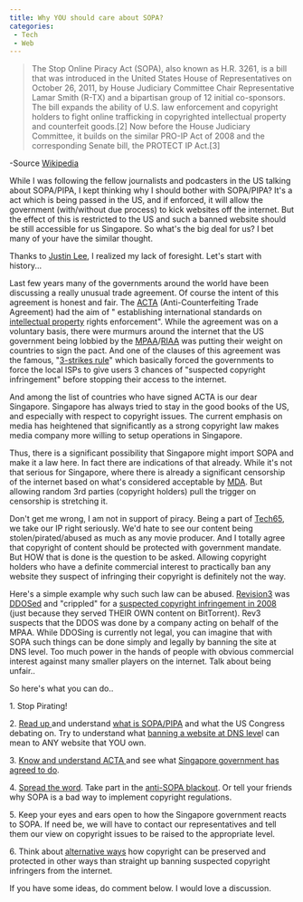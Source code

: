 ```yaml
---
title: Why YOU should care about SOPA?
categories: 
 - Tech
 - Web
---
```


> The Stop Online Piracy Act (SOPA), also known as H.R. 3261, is a bill that was introduced in the United States House of Representatives on October 26, 2011, by House Judiciary Committee Chair Representative Lamar Smith (R-TX) and a bipartisan group of 12 initial co-sponsors. The bill expands the ability of U.S. law enforcement and copyright holders to fight online trafficking in copyrighted intellectual property and counterfeit goods.\[2\] Now before the House Judiciary Committee, it builds on the similar PRO-IP Act of 2008 and the corresponding Senate bill, the PROTECT IP Act.\[3\]
> 
> 

-Source [Wikipedia][0]

While I was following the fellow journalists and podcasters in the US talking about SOPA/PIPA, I kept thinking why I should bother with SOPA/PIPA? It's a act which is being passed in the US, and if enforced, it will allow the government (with/without due process) to kick websites off the internet. But the effect of this is restricted to the US and such a banned website should be still accessible for us Singapore. So what's the big deal for us? I bet many of your have the similar thought.

Thanks to [Justin Lee][1], I realized my lack of foresight. Let's start with history...

Last few years many of the governments around the world have been discussing a really unusual trade agreement. Of course the intent of this agreement is honest and fair. The [ACTA][2] (Anti-Counterfeiting Trade Agreement) had the aim of " establishing international standards on [intellectual property][3] rights enforcement".  While the agreement was on a voluntary basis, there were murmurs around the internet that the US government being lobbied by the [MPAA][4]/[RIAA][5] was putting their weight on countries to sign the pact. And one of the clauses of this agreement was the famous, "[3-strikes rule][6]" which basically forced the governments to force the local ISPs to give users 3 chances of "suspected copyright infringement" before stopping their access to the internet.

And among the list of countries who have signed ACTA is our dear Singapore. Singapore has always tried to stay in the good books of the US, and especially with respect to copyright issues. The current emphasis on media has heightened that significantly as a strong copyright law makes media company more willing to setup operations in Singapore.

Thus, there is a significant possibility that Singapore might import SOPA and make it a law here. In fact there are indications of that already. While it's not that serious for Singapore, where there is already a significant censorship of the internet based on what's considered acceptable by [MDA][7]. But allowing random 3rd parties (copyright holders) pull the trigger on censorship is stretching it.

Don't get me wrong, I am not in support of piracy. Being a part of [Tech65][8], we take our IP right seriously. We'd hate to see our content being stolen/pirated/abused as much as any movie producer. And I totally agree that copyright of content should be protected with government mandate. But HOW that is done is the question to be asked. Allowing copyright holders who have a definite commercial interest to practically ban any website they suspect of infringing their copyright is definitely not the way.

Here's a simple example why such such law can be abused. [Revision3][9] was [DDOSed][10] and "crippled" for a [suspected copyright infringement in 2008][11] (just because they served THEIR OWN content on BitTorrent). Rev3 suspects that the DDOS was done by a company acting on behalf of the MPAA. While DDOSing is currently not legal, you can imagine that with SOPA such things can be done simply and legally by banning the site at DNS level. Too much power in the hands of people with obvious commercial interest against many smaller players on the internet. Talk about being unfair..

So here's what you can do..

1\. Stop Pirating!

2\. [Read up ][12]and understand [what is SOPA/PIPA][13] and what the US Congress debating on. Try to understand what [banning a website at DNS leve][14]l can mean to ANY website that YOU own.

3\. [Know and understand ACTA ][15]and see what [Singapore government has agreed to do][16].

4\. [Spread the word][17]. Take part in the [anti-SOPA blackout][18]. Or tell your friends why SOPA is a bad way to implement copyright regulations.

5\. Keep your eyes and ears open to how the Singapore government reacts to SOPA. If need be, we will have to contact our representatives and tell them our view on copyright issues to be raised to the appropriate level.

6\. Think about [alternative ways][19] how copyright can be preserved and protected in other ways than straight up banning suspected copyright infringers from the internet.

If you have some ideas, do comment below. I would love a discussion.


[0]: http://en.wikipedia.org/wiki/SOPA
[1]: http://justinlee.sg
[2]: http://en.wikipedia.org/wiki/Anti-Counterfeiting_Trade_Agreement
[3]: http://en.wikipedia.org/wiki/Intellectual_property "Intellectual property"
[4]: http://en.wikipedia.org/wiki/Mpaa
[5]: http://en.wikipedia.org/wiki/Riaa
[6]: https://www.eff.org/deeplinks/2009/11/leaked-acta-internet-provisions-three-strikes-and-
[7]: http://www.mda.gov.sg/
[8]: http://www.tech65.org
[9]: http://www.revision3.com
[10]: http://en.wikipedia.org/wiki/DDOS#Distributed_attack
[11]: http://revision3.com/blog/2008/05/29/inside-the-attack-that-crippled-revision3/
[12]: https://www.eff.org/deeplinks/2011/12/wrapping-week-action-against-sopa
[13]: https://www.eff.org/issues/coica-internet-censorship-and-copyright-bill
[14]: http://www.reddit.com/r/explainlikeimfive/comments/nggi9/how_will_sopa_affect_us_who_are_not_in_the_us_how/
[15]: http://www.ip-watch.org/weblog/2011/05/06/trading%E2%80%99s-end-is-acta-the-leading-edge-of-a-protectionist-wave/
[16]: http://www.mlaw.gov.sg/news/press-releases/anti-counterfeiting-trade-agreement-signing-ceremony.html
[17]: https://www.eff.org/deeplinks/2011/12/fight-blacklist-toolkit-anti-sopa-activists
[18]: http://www.foxnews.com/scitech/2011/12/30/will-google-amazon-and-facebook-blackout-net/
[19]: https://www.eff.org/deeplinks/2011/12/alternative-sopa-open-process-befitting-open-internet